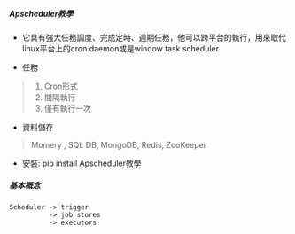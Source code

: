 ##### Apscheduler教學

* 它具有強大任務調度、完成定時、週期任務，他可以跨平台的執行，用來取代linux平台上的cron daemon或是window task scheduler
  
* 任務
> 1. Cron形式
> 2. 間隔執行
> 3. 僅有執行一次

* 資料儲存
> Momery , SQL DB, MongoDB, Redis, ZooKeeper

* 安裝: pip install Apscheduler教學

##### 基本概念
    Scheduler -> trigger 
              -> job stores
              -> executors  


